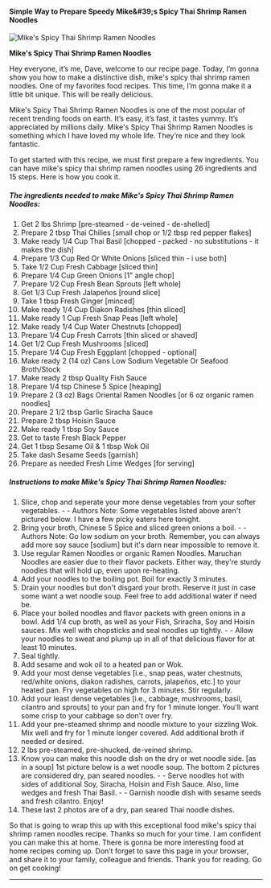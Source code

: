            

#### Simple Way to Prepare Speedy Mike&amp;#39;s Spicy Thai Shrimp Ramen Noodles

![Mike's Spicy Thai Shrimp Ramen Noodles](https://img-global.cpcdn.com/recipes/1677bbd2e08edcad/751x532cq70/mikes-spicy-thai-shrimp-ramen-noodles-recipe-main-photo.jpg)

**Mike's Spicy Thai Shrimp Ramen Noodles**

Hey everyone, it’s me, Dave, welcome to our recipe page. Today, I’m gonna show you how to make a distinctive dish, mike's spicy thai shrimp ramen noodles. One of my favorites food recipes. This time, I’m gonna make it a little bit unique. This will be really delicious.

Mike's Spicy Thai Shrimp Ramen Noodles is one of the most popular of recent trending foods on earth. It’s easy, it’s fast, it tastes yummy. It’s appreciated by millions daily. Mike's Spicy Thai Shrimp Ramen Noodles is something which I have loved my whole life. They’re nice and they look fantastic.

To get started with this recipe, we must first prepare a few ingredients. You can have mike's spicy thai shrimp ramen noodles using 26 ingredients and 15 steps. Here is how you cook it.

##### The ingredients needed to make Mike's Spicy Thai Shrimp Ramen Noodles:

1.  Get 2 lbs Shrimp \[pre-steamed - de-veined - de-shelled\]
2.  Prepare 2 tbsp Thai Chilies \[small chop or 1/2 tbsp red pepper flakes\]
3.  Make ready 1/4 Cup Thai Basil \[chopped - packed - no substitutions - it makes the dish\]
4.  Prepare 1/3 Cup Red Or White Onions \[sliced thin - i use both\]
5.  Take 1/2 Cup Fresh Cabbage \[sliced thin\]
6.  Prepare 1/4 Cup Green Onions \[1" angle chop\]
7.  Prepare 1/2 Cup Fresh Bean Sprouts \[left whole\]
8.  Get 1/3 Cup Fresh Jalapeños \[round slice\]
9.  Take 1 tbsp Fresh Ginger \[minced\]
10.  Make ready 1/4 Cup Diakon Radishes \[thin sliced\]
11.  Make ready 1 Cup Fresh Snap Peas \[left whole\]
12.  Make ready 1/4 Cup Water Chestnuts \[chopped\]
13.  Prepare 1/4 Cup Fresh Carrots \[thin sliced or shaved\]
14.  Get 1/2 Cup Fresh Mushrooms \[sliced\]
15.  Prepare 1/4 Cup Fresh Eggplant \[chopped - optional\]
16.  Make ready 2 (14 oz) Cans Low Sodium Vegetable Or Seafood Broth/Stock
17.  Make ready 2 tbsp Quality Fish Sauce
18.  Prepare 1/4 tsp Chinese 5 Spice \[heaping\]
19.  Prepare 2 (3 oz) Bags Oriental Ramen Noodles \[or 6 oz organic ramen noodles\]
20.  Prepare 2 1/2 tbsp Garlic Siracha Sauce
21.  Prepare 2 tbsp Hoisin Sauce
22.  Make ready 1 tbsp Soy Sauce
23.  Get to taste Fresh Black Pepper
24.  Get 1 tbsp Sesame Oil & 1 tbsp Wok Oil
25.  Take dash Sesame Seeds \[garnish\]
26.  Prepare as needed Fresh Lime Wedges \[for serving\]

##### Instructions to make Mike's Spicy Thai Shrimp Ramen Noodles:

1.  Slice, chop and seperate your more dense vegetables from your softer vegetables. - - Authors Note: Some vegetables listed above aren't pictured below. I have a few picky eaters here tonight.
2.  Bring your broth, Chinese 5 Spice and sliced green onions a boil. - - Authors Note: Go low sodium on your broth. Remember, you can always add more soy sauce \[sodium\] but it's darn near impossible to remove it.
3.  Use regular Ramen Noodles or organic Ramen Noodles. Maruchan Noodles are easier due to their flavor packets. Either way, they're sturdy noodles that will hold up, even upon re-heating.
4.  Add your noodles to the boiling pot. Boil for exactly 3 minutes.
5.  Drain your noodles but don't disgard your broth. Reserve it just in case some want a wet noodle soup. Feel free to add additional water if need be.
6.  Place your boiled noodles and flavor packets with green onions in a bowl. Add 1/4 cup broth, as well as your Fish, Sriracha, Soy and Hoisin sauces. Mix well with chopsticks and seal noodles up tightly. - - Allow your noodles to sweat and plump up in all of that delicious flavor for at least 10 minutes.
7.  Seal tightly.
8.  Add sesame and wok oil to a heated pan or Wok.
9.  Add your most dense vegetables \[i.e., snap peas, water chestnuts, red/white onions, diakon radishes, carrots, jalapeños, etc.\] to your heated pan. Fry vegetables on high for 3 minutes. Stir regularly.
10.  Add your least dense vegetables \[i.e., cabbage, mushrooms, basil, cilantro and sprouts\] to your pan and fry for 1 minute longer. You'll want some crisp to your cabbage so don't over fry.
11.  Add your pre-steamed shrimp and noodle mixture to your sizzling Wok. Mix well and fry for 1 minute longer covered. Add additional broth if needed or desired.
12.  2 lbs pre-steamed, pre-shucked, de-veined shrimp.
13.  Know you can make this noodle dish on the dry or wet noodle side. \[as in a soup\] 1st picture below is a wet noodle soup. The bottom 2 pictures are considered dry, pan seared noodles. - - Serve noodles hot with sides of additional Soy, Siracha, Hoisin and Fish Sauce. Also, lime wedges and fresh Thai Basil. - - Garnish noodle dish with sesame seeds and fresh cilantro. Enjoy!
14.  These last 2 photos are of a dry, pan seared Thai noodle dishes.

So that is going to wrap this up with this exceptional food mike's spicy thai shrimp ramen noodles recipe. Thanks so much for your time. I am confident you can make this at home. There is gonna be more interesting food at home recipes coming up. Don’t forget to save this page in your browser, and share it to your family, colleague and friends. Thank you for reading. Go on get cooking!

* * *